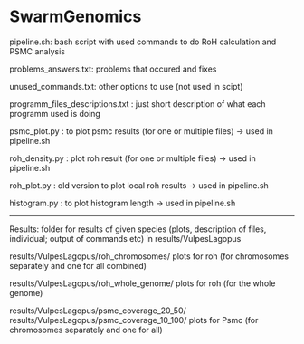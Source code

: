 # SwarmGenomics

pipeline.sh: bash script with used commands to do RoH calculation and PSMC analysis

problems_answers.txt: problems that occured and fixes

unused_commands.txt: other options to use (not used in scipt)

programm_files_descriptions.txt : just short description of what each programm used is doing

psmc_plot.py : to plot psmc results (for one or multiple files) -> used in pipeline.sh

roh_density.py : plot roh result (for one or multiple files) -> used in pipeline.sh

roh_plot.py : old version to plot local roh results -> used in pipeline.sh

histogram.py : to plot histogram length -> used in pipeline.sh

------------------------------------

Results:
folder for results of given species (plots, description of files, individual; output of commands etc)
in results/VulpesLagopus

results/VulpesLagopus/roh_chromosomes/
	plots for roh (for chromosomes separately and one for all combined)	

results/VulpesLagopus/roh_whole_genome/
	plots for roh (for the whole genome)

results/VulpesLagopus/psmc_coverage_20_50/
results/VulpesLagopus/psmc_coverage_10_100/
	plots for Psmc (for chromosomes separately and one for all)



